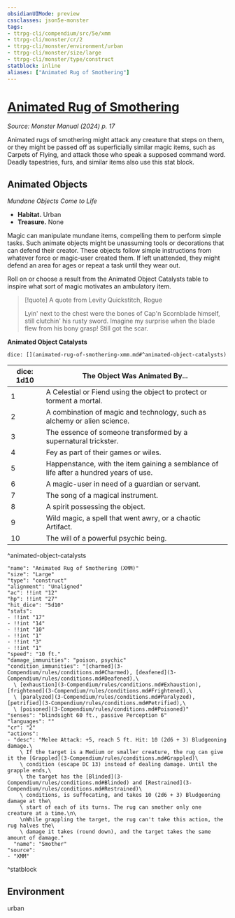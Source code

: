 ```yaml
---
obsidianUIMode: preview
cssclasses: json5e-monster
tags:
- ttrpg-cli/compendium/src/5e/xmm
- ttrpg-cli/monster/cr/2
- ttrpg-cli/monster/environment/urban
- ttrpg-cli/monster/size/large
- ttrpg-cli/monster/type/construct
statblock: inline
aliases: ["Animated Rug of Smothering"]
---
```

# [Animated Rug of Smothering](3-Compendium\bestiary\construct/animated-rug-of-smothering-xmm.md)
*Source: Monster Manual (2024) p. 17*  

Animated rugs of smothering might attack any creature that steps on them, or they might be passed off as superficially similar magic items, such as Carpets of Flying, and attack those who speak a supposed command word. Deadly tapestries, furs, and similar items also use this stat block.

## Animated Objects

*Mundane Objects Come to Life*

- **Habitat.** Urban  
- **Treasure.** None  

Magic can manipulate mundane items, compelling them to perform simple tasks. Such animate objects might be unassuming tools or decorations that can defend their creator. These objects follow simple instructions from whatever force or magic-user created them. If left unattended, they might defend an area for ages or repeat a task until they wear out.

Roll on or choose a result from the Animated Object Catalysts table to inspire what sort of magic motivates an ambulatory item.

> [!quote] A quote from Levity Quickstitch, Rogue  
> 
> Lyin' next to the chest were the bones of Cap'n Scornblade himself, still clutchin' his rusty sword. Imagine my surprise when the blade flew from his bony grasp! Still got the scar.

**Animated Object Catalysts**

`dice: [](animated-rug-of-smothering-xmm.md#^animated-object-catalysts)`

| dice: 1d10 | The Object Was Animated By... |
|------------|-------------------------------|
| 1 | A Celestial or Fiend using the object to protect or torment a mortal. |
| 2 | A combination of magic and technology, such as alchemy or alien science. |
| 3 | The essence of someone transformed by a supernatural trickster. |
| 4 | Fey as part of their games or wiles. |
| 5 | Happenstance, with the item gaining a semblance of life after a hundred years of use. |
| 6 | A magic-user in need of a guardian or servant. |
| 7 | The song of a magical instrument. |
| 8 | A spirit possessing the object. |
| 9 | Wild magic, a spell that went awry, or a chaotic Artifact. |
| 10 | The will of a powerful psychic being. |
^animated-object-catalysts

```statblock
"name": "Animated Rug of Smothering (XMM)"
"size": "Large"
"type": "construct"
"alignment": "Unaligned"
"ac": !!int "12"
"hp": !!int "27"
"hit_dice": "5d10"
"stats":
- !!int "17"
- !!int "14"
- !!int "10"
- !!int "1"
- !!int "3"
- !!int "1"
"speed": "10 ft."
"damage_immunities": "poison, psychic"
"condition_immunities": "[charmed](3-Compendium/rules/conditions.md#Charmed), [deafened](3-Compendium/rules/conditions.md#Deafened),\
  \ [exhaustion](3-Compendium/rules/conditions.md#Exhaustion), [frightened](3-Compendium/rules/conditions.md#Frightened),\
  \ [paralyzed](3-Compendium/rules/conditions.md#Paralyzed), [petrified](3-Compendium/rules/conditions.md#Petrified),\
  \ [poisoned](3-Compendium/rules/conditions.md#Poisoned)"
"senses": "blindsight 60 ft., passive Perception 6"
"languages": ""
"cr": "2"
"actions":
- "desc": "Melee Attack: +5, reach 5 ft. Hit: 10 (2d6 + 3) Bludgeoning damage.\
    \ If the target is a Medium or smaller creature, the rug can give it the [Grappled](3-Compendium/rules/conditions.md#Grappled)\
    \ condition (escape DC 13) instead of dealing damage. Until the grapple ends,\
    \ the target has the [Blinded](3-Compendium/rules/conditions.md#Blinded) and [Restrained](3-Compendium/rules/conditions.md#Restrained)\
    \ conditions, is suffocating, and takes 10 (2d6 + 3) Bludgeoning damage at the\
    \ start of each of its turns. The rug can smother only one creature at a time.\n\
    \nWhile grappling the target, the rug can't take this action, the rug halves the\
    \ damage it takes (round down), and the target takes the same amount of damage."
  "name": "Smother"
"source":
- "XMM"
```
^statblock

## Environment

urban